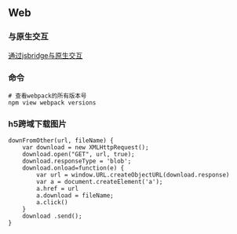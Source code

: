 ## Web

### 与原生交互
[通过jsbridge与原生交互](https://github.com/Gerry1218/js2native)


### 命令
```shell
# 查看webpack的所有版本号
npm view webpack versions
```

### h5跨域下载图片
```javascipt
downFromOther(url, fileName) {
    var download = new XMLHttpRequest();
    download.open("GET", url, true);
    download.responseType = 'blob';
    download.onload=function(e) {
        var url = window.URL.createObjectURL(download.response)
        var a = document.createElement('a');
        a.href = url
        a.download = fileName;
        a.click()
    }
    download .send();
}
```